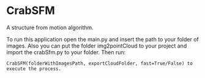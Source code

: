 # CrabSFM
A structure from motion algorithm.

To run this application open the main.py and insert the path to your folder of images. Also you can put the folder 
img2pointCloud to your project and import the crabSfm.py to your folder. Then run:

    CrabSFM(folderWithImagesPath, exportCloudFolder, fast=True/False) to execute the process.
